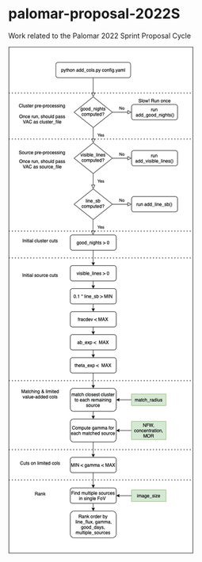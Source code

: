 # palomar-proposal-2022S
Work related to the Palomar 2022 Sprint Proposal Cycle

![plot](sample-plan.png)
